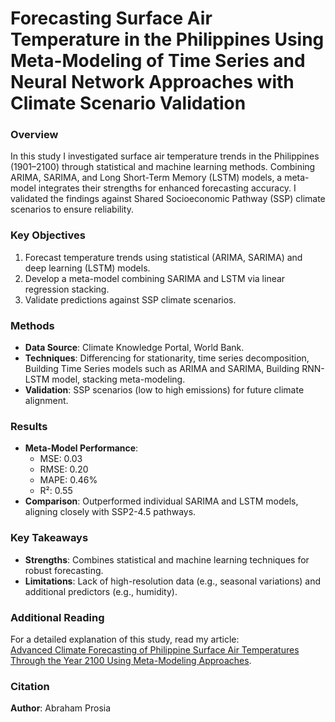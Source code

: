 # Forecasting Surface Air Temperature in the Philippines Using Meta-Modeling of Time Series and Neural Network Approaches with Climate Scenario Validation

### Overview  
In this study I investigated surface air temperature trends in the Philippines (1901–2100) through statistical and machine learning methods. Combining ARIMA, SARIMA, and Long Short-Term Memory (LSTM) models, a meta-model integrates their strengths for enhanced forecasting accuracy. I validated the findings against Shared Socioeconomic Pathway (SSP) climate scenarios to ensure reliability.

### Key Objectives  
1. Forecast temperature trends using statistical (ARIMA, SARIMA) and deep learning (LSTM) models.  
2. Develop a meta-model combining SARIMA and LSTM via linear regression stacking.  
3. Validate predictions against SSP climate scenarios.  

### Methods  
- **Data Source**: Climate Knowledge Portal, World Bank.  
- **Techniques**: Differencing for stationarity, time series decomposition, Building Time Series models such as ARIMA and SARIMA, Building RNN-LSTM model, stacking meta-modeling.  
- **Validation**: SSP scenarios (low to high emissions) for future climate alignment.

### Results  
- **Meta-Model Performance**:  
  - MSE: 0.03  
  - RMSE: 0.20  
  - MAPE: 0.46%  
  - R²: 0.55  
- **Comparison**: Outperformed individual SARIMA and LSTM models, aligning closely with SSP2-4.5 pathways.  

### Key Takeaways  
- **Strengths**: Combines statistical and machine learning techniques for robust forecasting.  
- **Limitations**: Lack of high-resolution data (e.g., seasonal variations) and additional predictors (e.g., humidity).  

### Additional Reading  
For a detailed explanation of this study, read my article:  
[Advanced Climate Forecasting of Philippine Surface Air Temperatures Through the Year 2100 Using Meta-Modeling Approaches](https://medium.com/@abraham.prosia0707/advanced-climate-forecasting-of-philippine-surface-air-temperatures-through-the-year-2100-using-9a0335c6bb77).

### Citation  
**Author**: Abraham Prosia  


